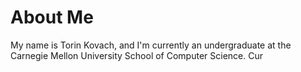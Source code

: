 # About Me
My name is Torin Kovach, and I'm currently an undergraduate at the Carnegie Mellon University School of Computer Science. Cur
<!--stackedit_data:
eyJoaXN0b3J5IjpbMjA2NjY0OTYwMF19
-->